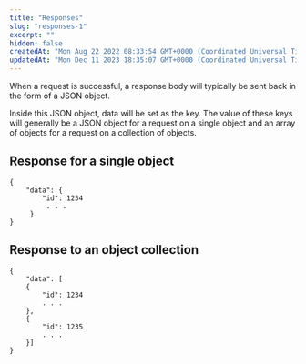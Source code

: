 ```yaml
---
title: "Responses"
slug: "responses-1"
excerpt: ""
hidden: false
createdAt: "Mon Aug 22 2022 08:33:54 GMT+0000 (Coordinated Universal Time)"
updatedAt: "Mon Dec 11 2023 18:35:07 GMT+0000 (Coordinated Universal Time)"
---
```

When a request is successful, a response body will typically be sent back in the form of a JSON object.

Inside this JSON object, data will be set as the key. The value of these keys will generally be a JSON object for a request on a single object and an array of objects for a request on a collection of objects.

## Response for a single object

```
{
    "data": {
        "id": 1234
         . . .
     }
}
```

## Response to an object collection

```
{
    "data": [
    {
        "id": 1234
        . . .
    },
    {
        "id": 1235
        . . .
    }]
}
```
